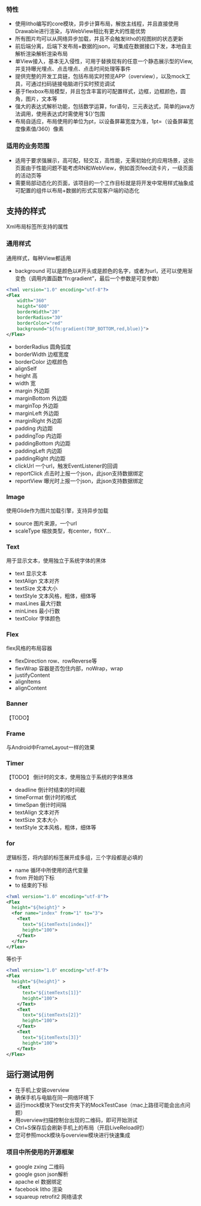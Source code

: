 ### 特性
* 使用litho编写的core模块，异步计算布局，解放主线程，并且直接使用Drawable进行渲染，与WebView相比有更大的性能优势
* 所有图片均可以从网络异步加载，并且不会触发litho的视图树的状态更新
* 前后端分离，后端下发布局+数据的json，可集成在数据接口下发，本地自主解析渲染解析渲染布局
* 单View接入，基本无入侵性，可用于替换现有的任意一个静态展示型的View,并支持曝光埋点、点击埋点、点击时间处理等事件
* 提供完整的开发工具链，包括布局实时预览APP（overview），以及mock工具，可通过扫码链接电脑进行实时预览调试
* 基于flexbox布局模型，并且包含丰富的可配置样式，边框，边框颜色，圆角，图片，文本等
* 强大的表达式解析功能，包括数学运算，for语句，三元表达式，简单的java方法调用，使用表达式时需使用'${}'包围
* 布局自适应，布局使用的单位为pt，以设备屏幕宽度为准，1pt=（设备屏幕宽度像素值/360）像素
### 适用的业务范围
* 适用于要求强展示，高可配，轻交互，高性能，无需初始化的应用场景，这些页面由于性能问题不能考虑RN和WebView，例如首页feed流卡片，一级页面的活动页等
* 需要局部动态化的页面，该项目的一个工作目标就是将开发中常用样式抽象成可配置的组件以布局+数据的形式实现客户端的动态化
## 支持的样式
Xml布局标签所支持的属性
### 通用样式
通用样式，每种View都适用
* background 可以是颜色以#开头或是颜色的名字，或者为url，还可以使用渐变色（调用内置函数“fn:gradient”，最后一个参数是可变参数）
```xml
<?xml version="1.0" encoding="utf-8"?>
<Flex
    width="360"
    height="600"
    borderWidth="20"
    borderRadius="30"
    borderColor="red"
    background="${fn:gradient(TOP_BOTTOM,red,blue)}">
</Flex>
```
* borderRadius 圆角弧度
* borderWidth 边框宽度
* borderColor 边框颜色
* alignSelf 
* height 高
* width 宽
* margin 外边距
* marginBottom 外边距
* marginTop 外边距
* marginLeft 外边距
* marginRight 外边距
* padding 内边距
* paddingTop 内边距
* paddingBottom 内边距
* paddingLeft 内边距
* paddingRight 内边距
* clickUrl 一个url，触发EventListener的回调
* reportClick 点击时上报一个json，此json支持数据绑定
* reportView 曝光时上报一个json，此json支持数据绑定
### Image
使用Glide作为图片加载引擎，支持异步加载
* source 图片来源，一个url
* scaleType 缩放类型，有center，fltXY...
### Text
用于显示文本，使用独立于系统字体的黑体
* text 显示文本
* textAlign 文本对齐
* textSize 文本大小
* textStyle 文本风格，粗体，细体等
* maxLines 最大行数
* minLines 最小行数
* textColor 字体颜色
### Flex
flex风格的布局容器
* flexDirection row、rowReverse等
* flexWrap 容器是否包住内部，noWrap，wrap
* justifyContent
* alignItems
* alignContent
### Banner
【TODO】
### Frame
与Android中FrameLayout一样的效果
### Timer
【TODO】
倒计时的文本，使用独立于系统的字体黑体
* deadline 倒计时结束的时间截
* timeFormat 倒计时的格式
* timeSpan 倒计时间隔
* textAlign 文本对齐
* textSize 文本大小
* textStyle 文本风格，粗体，细体等
### for
逻辑标签，将内部的标签展开成多组，三个字段都是必填的
* name 循环中所使用的迭代变量
* from 开始的下标
* to 结束的下标
```xml
<?xml version="1.0" encoding="utf-8"?>
<Flex
  height="${height}" >
  <for name="index" from="1" to="3">
    <Text
      text="${itemTexts[index]}"
      height="100">
    </Text>
  </for>
</Flex>
```
等价于
```xml
<?xml version="1.0" encoding="utf-8"?>
<Flex
  height="${height}" >
    <Text
      text="${itemTexts[1]}"
      height="100">
    </Text>
    <Text
      text="${itemTexts[2]}"
      height="100">
    </Text>
    <Text
      text="${itemTexts[3]}"
      height="100">
    </Text>
</Flex>
```
## 运行测试用例
* 在手机上安装overview
* 确保手机与电脑在同一网络环境下
* 运行mock模块下test文件夹下的MockTestCase（mac上路径可能会出点问题）
* 用overview扫描控制台出现的二维码，即可开始测试
* Ctrl+S保存后会刷新手机上的布局（开启LiveReload时）
* 您可参照mock模块与overview模块进行快速集成
### 项目中所使用的开源框架
* google zxing 二维码
* google gson json解析
* apache el 数据绑定
* facebook litho 渲染
* squareup retrofit2 网络请求